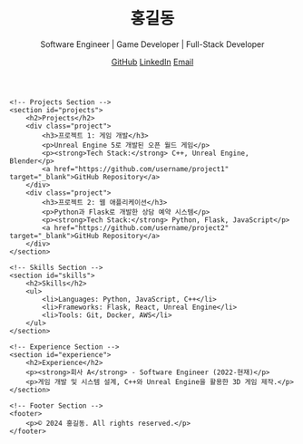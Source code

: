 <!DOCTYPE html>
<html lang="ko">
<head>
    <meta charset="UTF-8">
    <meta name="viewport" content="width=device-width, initial-scale=1.0">
    <title>Developer Portfolio</title>
    <link rel="stylesheet" href="style.css">
</head>
<body>
    <!-- Main Header Section -->
    <header>
        <h1>홍길동</h1>
        <p>Software Engineer | Game Developer | Full-Stack Developer</p>
        <div class="social-links">
            <a href="https://github.com/username" target="_blank">GitHub</a>
            <a href="https://linkedin.com/in/username" target="_blank">LinkedIn</a>
            <a href="mailto:youremail@example.com">Email</a>
        </div>
    </header>

    <!-- Projects Section -->
    <section id="projects">
        <h2>Projects</h2>
        <div class="project">
            <h3>프로젝트 1: 게임 개발</h3>
            <p>Unreal Engine 5로 개발된 오픈 월드 게임</p>
            <p><strong>Tech Stack:</strong> C++, Unreal Engine, Blender</p>
            <a href="https://github.com/username/project1" target="_blank">GitHub Repository</a>
        </div>
        <div class="project">
            <h3>프로젝트 2: 웹 애플리케이션</h3>
            <p>Python과 Flask로 개발한 상담 예약 시스템</p>
            <p><strong>Tech Stack:</strong> Python, Flask, JavaScript</p>
            <a href="https://github.com/username/project2" target="_blank">GitHub Repository</a>
        </div>
    </section>

    <!-- Skills Section -->
    <section id="skills">
        <h2>Skills</h2>
        <ul>
            <li>Languages: Python, JavaScript, C++</li>
            <li>Frameworks: Flask, React, Unreal Engine</li>
            <li>Tools: Git, Docker, AWS</li>
        </ul>
    </section>

    <!-- Experience Section -->
    <section id="experience">
        <h2>Experience</h2>
        <p><strong>회사 A</strong> - Software Engineer (2022-현재)</p>
        <p>게임 개발 및 시스템 설계, C++와 Unreal Engine을 활용한 3D 게임 제작.</p>
    </section>

    <!-- Footer Section -->
    <footer>
        <p>© 2024 홍길동. All rights reserved.</p>
    </footer>
</body>
</html>
